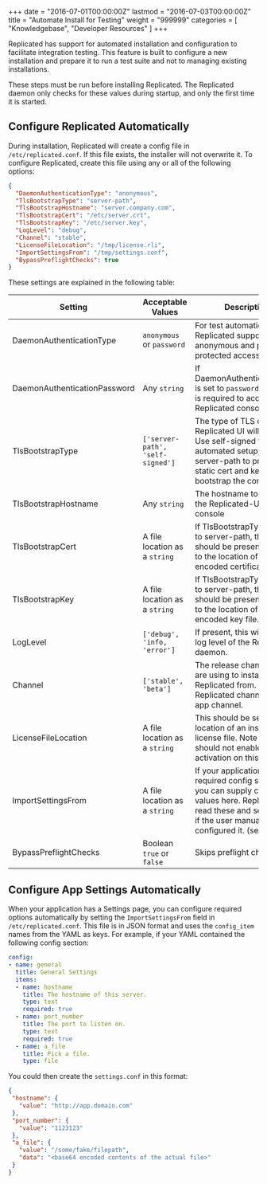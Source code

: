+++
date = "2016-07-01T00:00:00Z"
lastmod = "2016-07-03T00:00:00Z"
title = "Automate Install for Testing"
weight = "999999"
categories = [ "Knowledgebase", "Developer Resources" ]
+++

Replicated has support for automated installation and configuration to facilitate integration
testing. This feature is built to configure a new installation and prepare it to run a test
suite and not to managing existing installations.

These steps must be run before installing Replicated. The Replicated daemon only checks for these
values during startup, and only the first time it is started.

## Configure Replicated Automatically

During installation, Replicated will create a config file in `/etc/replicated.conf`. If this file
exists, the installer will not overwrite it. To configure Replicated, create this file using any
or all of the following options:

```json
{
  "DaemonAuthenticationType": "anonymous",
  "TlsBootstrapType": "server-path",
  "TlsBootstrapHostname": "server.company.com",
  "TlsBootstrapCert": "/etc/server.crt",
  "TlsBootstrapKey": "/etc/server.key",
  "LogLevel": "debug",
  "Channel": "stable",
  "LicenseFileLocation": "/tmp/license.rli",
  "ImportSettingsFrom": "/tmp/settings.conf",
  "BypassPreflightChecks": true
}
```

These settings are explained in the following table:

| Setting | Acceptable Values | Description |
|---------|-------------------|-------------|
| DaemonAuthenticationType | `anonymous` or `password` | For test automation Replicated supports anonymous and password protected access. |
| DaemonAuthenticationPassword | Any `string` | If DaemonAuthenticationType is set to `password` this value is required to access the Replicated console. |
| TlsBootstrapType | `['server-path', 'self-signed']` | The type of TLS cert the Replicated UI will run with. Use self-signed for a fully automated setup, use server-path to provide a static cert and key to bootstrap the console with. |
| TlsBootstrapHostname | Any `string` | The hostname to use for the Replicated-UI :8800 console |
| TlsBootstrapCert | A file location as a `string` | If TlsBootstrapType is set to server-path, this value should be present and set to the location of a PEM encoded certificate file. |
| TlsBootstrapKey | A file location as a `string` | If TlsBootstrapType is set to server-path, this value should be present and set to the location of a PEM encoded key file. |
| LogLevel | `['debug', 'info, 'error']` | If present, this will set the log level of the Replicated daemon. |
| Channel | `['stable', 'beta']` | The release channel you are using to install Replicated from. This is the Replicated channel, not the app channel. |
| LicenseFileLocation | A file location as a `string` | This should be set to the location of an installable .rli license file. Note that you should not enable activation on this license. |
| ImportSettingsFrom | A file location as a `string` | If your application has any required config settings, you can supply custom values here. Replicated will read these and set them as if the user manually configured it. (see below) |
| BypassPreflightChecks	 | Boolean `true` or `false` | Skips preflight checks |

## Configure App Settings Automatically

When your application has a Settings page, you can configure required options automatically by setting
the `ImportSettingsFrom` field in `/etc/replicated.conf`. This file is in JSON format and uses the
`config_item` names from the YAML as keys. For example, if your YAML contained the following config section:

```yml
config:
- name: general
  title: General Settings
  items:
  - name: hostname
    title: The hostname of this server.
    type: text
    required: true
  - name: port_number
    title: The port to listen on.
    type: text
    required: true
  - name: a_file
    title: Pick a file.
    type: file
```

You could then create the `settings.conf` in this format:

```json
{
 "hostname": {
   "value": "http://app.domain.com"
 },
 "port_number": {
   "value": "1123123"
 },
 "a_file": {
   "value": "/some/fake/filepath",
   "data": "<base64 encoded contents of the actual file>"
 }
}
```
